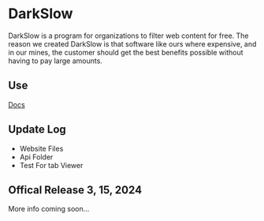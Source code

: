 # DarkSlow
DarkSlow is a program for organizations to filter web content for free.
The reason we created DarkSlow is that software like ours where expensive,
and in our mines, the customer should get the best benefits possible 
without having to pay large amounts.

## Use
<a href="">Docs</a>

## Update Log
- Website Files
- Api Folder
- Test For tab Viewer

## Offical Release 3, 15, 2024
More info coming soon...

